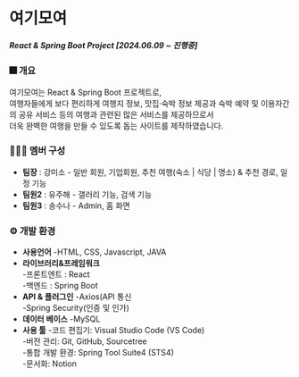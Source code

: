   # 여기모여
  
##### React & Spring Boot Project [2024.06.09 ~ 진행중]


### 🎆 개요
여기모여는 React & Spring Boot 프로젝트로,   
여행자들에게 보다 편리하게 여행지 정보, 맛집·숙박 정보 제공과 숙박 예약 및 이용자간의 공유 서비스 등의 여행과 관련된 많은 서비스를 제공하므로서   
더욱 완벽한 여행을 만들 수 있도록 돕는 사이트를 제작하였습니다.   



### 🧑‍🤝‍🧑 멤버 구성

* **팀장** : 강미소 - 일반 회원, 기업회원, 추천 여행(숙소 | 식당 | 명소) & 추천 경로, 일정 기능   
* **팀원2** : 유주해 - 갤러리 기능, 검색 기능   
* **팀원3** : 송수나 - Admin, 홈 화면

  

### ⚙ 개발 환경
* **사용언어** 
    -HTML, CSS, Javascript, JAVA     
* **라이브러리&프레임워크**    
    -프론트엔트 : React   
    -백엔드 : Spring Boot   
* **API & 플러그인**
    -Axios(API 통신    
    -Spring Security(인증 및 인가)   
* **데이터 베이스**
    -MySQL    
* **사용 툴**
    -코드 편집기: Visual Studio Code (VS Code)      
    -버전 관리: Git, GitHub, Sourcetree      
    -통합 개발 환경: Spring Tool Suite4 (STS4)      
    -문서화: Notion      
